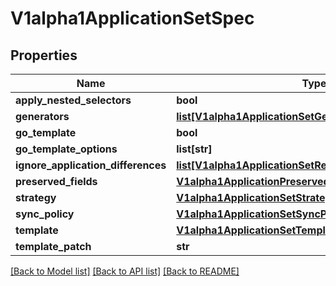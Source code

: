 # V1alpha1ApplicationSetSpec

## Properties
Name | Type | Description | Notes
------------ | ------------- | ------------- | -------------
**apply_nested_selectors** | **bool** |  | [optional] 
**generators** | [**list[V1alpha1ApplicationSetGenerator]**](V1alpha1ApplicationSetGenerator.md) |  | [optional] 
**go_template** | **bool** |  | [optional] 
**go_template_options** | **list[str]** |  | [optional] 
**ignore_application_differences** | [**list[V1alpha1ApplicationSetResourceIgnoreDifferences]**](V1alpha1ApplicationSetResourceIgnoreDifferences.md) |  | [optional] 
**preserved_fields** | [**V1alpha1ApplicationPreservedFields**](V1alpha1ApplicationPreservedFields.md) |  | [optional] 
**strategy** | [**V1alpha1ApplicationSetStrategy**](V1alpha1ApplicationSetStrategy.md) |  | [optional] 
**sync_policy** | [**V1alpha1ApplicationSetSyncPolicy**](V1alpha1ApplicationSetSyncPolicy.md) |  | [optional] 
**template** | [**V1alpha1ApplicationSetTemplate**](V1alpha1ApplicationSetTemplate.md) |  | [optional] 
**template_patch** | **str** |  | [optional] 

[[Back to Model list]](../README.md#documentation-for-models) [[Back to API list]](../README.md#documentation-for-api-endpoints) [[Back to README]](../README.md)


